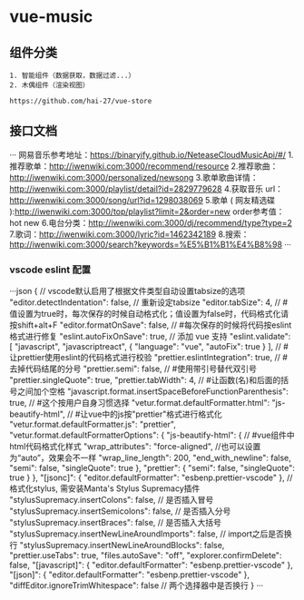 # vue-music

## 组件分类
    1. 智能组件（数据获取，数据过滤...）
    2. 木偶组件（渲染视图）

    https://github.com/hai-27/vue-store

## 接口文档
···
网易音乐参考地址：https://binaryify.github.io/NeteaseCloudMusicApi/#/
1.推荐歌单：http://iwenwiki.com:3000/recommend/resource
2.推荐歌曲：http://iwenwiki.com:3000/personalized/newsong
3.歌单歌曲详情：http://iwenwiki.com:3000/playlist/detail?id=2829779628
4.获取音乐 url：http://iwenwiki.com:3000/song/url?id=1298038069
5.歌单 ( 网友精选碟 ):http://iwenwiki.com:3000/top/playlist?limit=2&order=new
order参考值：hot new
6.电台分类：http://iwenwiki.com:3000/dj/recommend/type?type=2
7.歌词：http://iwenwiki.com:3000/lyric?id=1462342189
8.搜索：http://iwenwiki.com:3000/search?keywords=%E5%B1%B1%E4%B8%98
···

###  vscode eslint 配置
···json
{
    // vscode默认启用了根据文件类型自动设置tabsize的选项
    "editor.detectIndentation": false,
    // 重新设定tabsize
    "editor.tabSize": 4,
    // #值设置为true时，每次保存的时候自动格式化；值设置为false时，代码格式化请按shift+alt+F
    "editor.formatOnSave": false,
    // #每次保存的时候将代码按eslint格式进行修复
    "eslint.autoFixOnSave": true,
    // 添加 vue 支持
    "eslint.validate": [
        "javascript",
        "javascriptreact",
        {
            "language": "vue",
            "autoFix": true
        }
    ],
    //  #让prettier使用eslint的代码格式进行校验
    "prettier.eslintIntegration": true,
    //  #去掉代码结尾的分号
    "prettier.semi": false,
    //  #使用带引号替代双引号
    "prettier.singleQuote": true,
    "prettier.tabWidth": 4,
    //  #让函数(名)和后面的括号之间加个空格
    "javascript.format.insertSpaceBeforeFunctionParenthesis": true,
    // #这个按用户自身习惯选择
    "vetur.format.defaultFormatter.html": "js-beautify-html",
    // #让vue中的js按"prettier"格式进行格式化
    "vetur.format.defaultFormatter.js": "prettier",
    "vetur.format.defaultFormatterOptions": {
        "js-beautify-html": {
            // #vue组件中html代码格式化样式
            "wrap_attributes": "force-aligned", //也可以设置为“auto”，效果会不一样
            "wrap_line_length": 200,
            "end_with_newline": false,
            "semi": false,
            "singleQuote": true
        },
        "prettier": {
            "semi": false,
            "singleQuote": true
        }
    },
    "[jsonc]": {
        "editor.defaultFormatter": "esbenp.prettier-vscode"
    },
    // 格式化stylus, 需安装Manta's Stylus Supremacy插件
    "stylusSupremacy.insertColons": false, // 是否插入冒号
    "stylusSupremacy.insertSemicolons": false, // 是否插入分号
    "stylusSupremacy.insertBraces": false, // 是否插入大括号
    "stylusSupremacy.insertNewLineAroundImports": false, // import之后是否换行
    "stylusSupremacy.insertNewLineAroundBlocks": false,
    "prettier.useTabs": true,
    "files.autoSave": "off",
    "explorer.confirmDelete": false,
    "[javascript]": {
        "editor.defaultFormatter": "esbenp.prettier-vscode"
    },
    "[json]": {
        "editor.defaultFormatter": "esbenp.prettier-vscode"
    },
    "diffEditor.ignoreTrimWhitespace": false // 两个选择器中是否换行
}
···